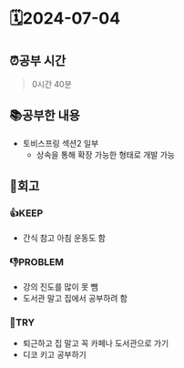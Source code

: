 # 🗓️2024-07-04
## ⏰공부 시간
> 0시간 40분
## 📚공부한 내용
* 토비스프링 섹션2 일부
  * 상속을 통해 확장 가능한 형태로 개발 가능
## 💭회고
### 👍KEEP
* 간식 참고 아침 운동도 함
### 👎PROBLEM
* 강의 진도를 많이 못 뺌
* 도서관 말고 집에서 공부하려 함
### 🤔TRY
* 퇴근하고 집 말고 꼭 카페나 도서관으로 가기
* 디코 키고 공부하기
